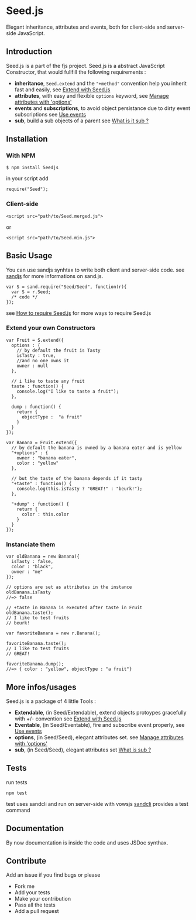 # Seed.js 
Elegant inheritance, attributes and events, both for client-side and server-side JavaScript.

## Introduction

Seed.js is a part of the fjs project.
Seed.js is a abstract JavaScript Constructor, that would fullfill the following requirements :

*   **inheritance**, `Seed.extend` and the `"+method"` convention help you inherit fast and easily, see [Extend with Seed.js](Seed/blob/master/Extendable.md)
*   **attributes**, with easy and flexible `options` keyword, see [Manage attributes with 'options'](Seed/blob/master/options.md)
*   **events** and **subscriptions**, to avoid object persistance due to dirty event subscriptions see [Use events](Seed/blob/master/Events.md)
*   **sub**, build a sub objects of a parent see [What is it sub ?](Seed/blob/master/Events.md)

## Installation

### With NPM

    $ npm install Seedjs

in your script add

    require("Seed");

### Client-side

    <script src="path/to/Seed.merged.js">
or

    <script src="path/to/Seed.min.js">

## Basic Usage
You can use sandjs synhtax to write both client and server-side code.
see [sandjs](http://github.com/fjs/sandjs) for more informations on sand.js.

    var S = sand.require("Seed/Seed", function(r){
      var S = r.Seed;
      /* code */
    });

see [How to require Seed.js](Seed/blob/master/How-to-require-Seed.md) for more ways to require Seed.js

### Extend your own Constructors 

    var Fruit = S.extend({
      options : {
        // by default the fruit is Tasty
        isTasty : true,
        //and no one owns it
        owner : null
      },
      
      // i like to taste any fruit
      taste : function() {
        console.log("I like to taste a fruit");
      },
      
      dump : function() {
        return {
          objectType :  "a fruit"
        }
      }
    });
    
    var Banana = Fruit.extend({
      // by default the banana is owned by a banana eater and is yellow
      "+options" : {
        owner : "banana eater",
        color : "yellow"
      },
      
      // but the taste of the banana depends if it tasty
      "+taste" : function() {
        console.log(this.isTasty ? "GREAT!" : "beurk!");
      },
      
      "+dump" : function() {
        return {
          color : this.color
        }
      }
    });
    
### Instanciate them
    var oldBanana = new Banana({
      isTasty : false,
      color : "black",
      owner : "me"
    });
    
    // options are set as attributes in the instance
    oldBanana.isTasty 
    //=> false
    
    // +taste in Banana is executed after taste in Fruit
    oldBanana.taste();
    // I like to test fruits
    // beurk!
    
    var favoriteBanana = new r.Banana();
    
    favoriteBanana.taste(); 
    // I like to test fruits
    // GREAT!
    
    favoriteBanana.dump();
    //=> { color : "yellow", objectType : "a fruit"}

  
## More infos/usages

Seed.js is a package of 4 little Tools :
*    **Extendable**, (in Seed/Extendable), extend objects protoypes gracefully with +/- convention see [Extend with Seed.js](Seed/blob/master/Extendable.md)
*    **Eventable**, (in Seed/Eventable), fire and subscribe event properly, see [Use events](Seed/blob/master/Eventable.md)
*    **options**, (in Seed/Seed), elegant attributes set. see [Manage attributes with 'options'](Seed/blob/master/options.md)
*    **sub**, (in Seed/Seed), elegant attributes set [What is sub ?](Seed/blob/master/sub.md)

## Tests

run tests

    npm test

test uses sandcli and run on server-side with vowsjs
[sandcli](http://github.com/piercus/sandcli) provides a test command

## Documentation

By now documentation is inside the code and uses JSDoc synthax.

## Contribute

Add an issue if you find bugs or please

*   Fork me
*   Add your tests
*   Make your contribution
*   Pass all the tests 
*   Add a pull request



